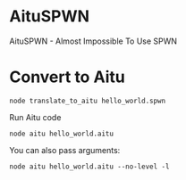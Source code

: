 # AituSPWN
AituSPWN - Almost Impossible To Use SPWN

# Convert to Aitu
```
node translate_to_aitu hello_world.spwn
```
Run Aitu code
```
node aitu hello_world.aitu
```
You can also pass arguments:
```
node aitu hello_world.aitu --no-level -l
```
